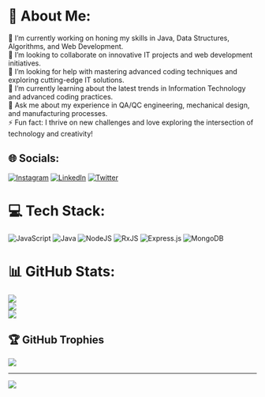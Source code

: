 # 💫 About Me:
🔭 I’m currently working on honing my skills in Java, Data Structures, Algorithms, and Web Development.<br>👯 I’m looking to collaborate on innovative IT projects and web development initiatives.<br>🤝 I’m looking for help with mastering advanced coding techniques and exploring cutting-edge IT solutions.<br>🌱 I’m currently learning about the latest trends in Information Technology and advanced coding practices.<br>💬 Ask me about my experience in QA/QC engineering, mechanical design, and manufacturing processes.<br>⚡ Fun fact: I thrive on new challenges and love exploring the intersection of technology and creativity!


## 🌐 Socials:
[![Instagram](https://img.shields.io/badge/Instagram-%23E4405F.svg?logo=Instagram&logoColor=white)](https://instagram.com/harshit__002) [![LinkedIn](https://img.shields.io/badge/LinkedIn-%230077B5.svg?logo=linkedin&logoColor=white)](https://linkedin.com/in/Harshitrastogi01) [![Twitter](https://img.shields.io/badge/Twitter-%231DA1F2.svg?logo=Twitter&logoColor=white)](https://twitter.com/codeRastogi) 

# 💻 Tech Stack:
![JavaScript](https://img.shields.io/badge/javascript-%23323330.svg?style=for-the-badge&logo=javascript&logoColor=%23F7DF1E) ![Java](https://img.shields.io/badge/java-%23ED8B00.svg?style=for-the-badge&logo=openjdk&logoColor=white) ![NodeJS](https://img.shields.io/badge/node.js-6DA55F?style=for-the-badge&logo=node.js&logoColor=white) ![RxJS](https://img.shields.io/badge/rxjs-%23B7178C.svg?style=for-the-badge&logo=reactivex&logoColor=white) ![Express.js](https://img.shields.io/badge/express.js-%23404d59.svg?style=for-the-badge&logo=express&logoColor=%2361DAFB) ![MongoDB](https://img.shields.io/badge/MongoDB-%234ea94b.svg?style=for-the-badge&logo=mongodb&logoColor=white)
# 📊 GitHub Stats:
![](https://github-readme-stats.vercel.app/api?username=codeRastogi&theme=dark&hide_border=false&include_all_commits=true&count_private=true)<br/>
![](https://github-readme-streak-stats.herokuapp.com/?user=codeRastogi&theme=dark&hide_border=false)<br/>
![](https://github-readme-stats.vercel.app/api/top-langs/?username=codeRastogi&theme=dark&hide_border=false&include_all_commits=true&count_private=true&layout=compact)

## 🏆 GitHub Trophies
![](https://github-profile-trophy.vercel.app/?username=codeRastogi&theme=radical&no-frame=false&no-bg=true&margin-w=4)

---
[![](https://visitcount.itsvg.in/api?id=codeRastogi&icon=0&color=0)](https://visitcount.itsvg.in)

<!-- Proudly created with GPRM ( https://gprm.itsvg.in ) -->
